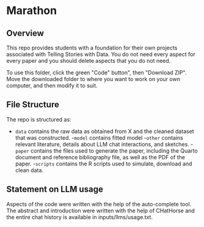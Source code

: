 # Marathon

## Overview

This repo provides students with a foundation for their own projects associated with Telling Stories with Data. You do not need every aspect for every paper and you should delete aspects that you do not need.

To use this folder, click the green "Code" button", then "Download ZIP". Move the downloaded folder to where you want to work on your own computer, and then modify it to suit.

## File Structure

The repo is structured as:

- `data` contains the raw data as obtained from X and the cleaned dataset that was constructed.
-`model` contains fitted model
-`other` contains relevant literature, details about LLM chat interactions, and sketches.
-`paper` contains the files used to generate the paper, including the Quarto document and reference bibliography file, as well as the PDF of the paper. 
-`scripts` contains the R scripts used to simulate, download and clean data. 

## Statement on LLM usage
Aspects of the code were written with the help of the auto-complete tool. The abstract and introduction were written with the help of CHatHorse and the entire chat history is available in inputs/llms/usage.txt.